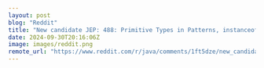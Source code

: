 ```yaml
---
layout: post
blog: "Reddit"
title: "New candidate JEP: 488: Primitive Types in Patterns, instanceof, and switch (Second Preview)"
date: 2024-09-30T20:16:06Z
image: images/reddit.png
remote_url: "https://www.reddit.com/r/java/comments/1ft5dze/new_candidate_jep_488_primitive_types_in_patterns/"
---
```

